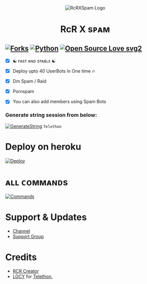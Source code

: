 <p align="center">
  <img https://te.legra.ph/file/572b3ddbf77fc7461502c.jpg" alt="RcRXSpam Logo">
</p>
<h1 align="center">
  <b>RcR X sᴘᴀᴍ</b>
</h1>

[![Forks](https://img.shields.io/github/forks/MrRizoel/RiZoeLXSpam?style=flat-square&color=orange)](https://github.com/MrRizoel/RiZoeLXSpam/fork)
[![Python](https://img.shields.io/badge/Python-v3.9.7-blue)](https://www.python.org/)
[![Open Source Love svg2](https://badges.frapsoft.com/os/v2/open-source.svg?v=103)](https://github.com/MrRizoel/RiZoeLXSpam)   
----
 
- [x] ☯︎ ғᴀsᴛ ᴀɴᴅ sᴛᴀʙʟᴇ ☯︎
- [x] Deploy upto 40 UserBots in One time 🔥
- [x] Dm Spam / Raid
- [x] Pornspam
- [x] You can also add members using Spam Bots


### Generate string session from below:

[![GenerateString](https://img.shields.io/badge/RcRXSpam-String-yellowgreen)](https://replit.com/@RiZoeL/RiZoeLXSpam#main.py) ``Telethon``

# Deploy on heroku

[![Deploy](https://www.herokucdn.com/deploy/button.svg)](https://heroku.com/deploy?template=https://github.com/TheRiZoeL/RiZoeLSpam)


# ᴀʟʟ ᴄᴏᴍᴍᴀɴᴅs
[![Commands](https://img.shields.io/badge/RcRXSpam-CMDS-blue)](https://t.me/Resourcez/4)

# Support & Updates
* [Channel](https://t.me/RCR_OFFICIAL)
* [Support Group](https://t.me/RCRxHELL)

# Credits
* [RCR Creator](https://github.com/SUSHILxSPAM)
* [LGCY](https://github.com/LGCY_MUSIC_PLAYER/) for [Telethon.](https://github.com/LonamiWebs/Telethon)
